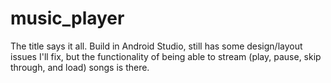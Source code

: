 # music_player

The title says it all. Build in Android Studio, still has some design/layout issues I'll fix, but the functionality of being able to stream (play, pause, skip through, and load) songs is there.
